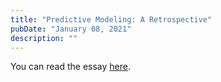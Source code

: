 ```yaml
---
title: "Predictive Modeling: A Retrospective"
pubDate: "January 08, 2021"
description: ""
---
```


You can read the essay [here](/retrospective.pdf).
